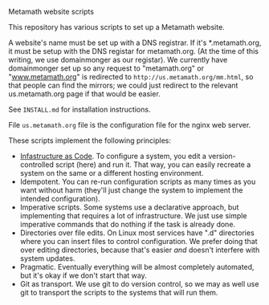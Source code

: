 Metamath website scripts

This repository has various scripts to set up a Metamath website.

A website's name must be set up with a DNS registrar.
If it's *.metamath.org, it must be setup with the DNS registar
for metamath.org.
(At the time of this writing, we use domainmonger as our registar).
We currently have domainmonger set up so any request to
"metamath.org" or "www.metamath.org" is redirected to
`http://us.metamath.org/mm.html`, so that people can find the mirrors;
we could just redirect to the relevant us.metamath.org page
if that would be easier.

See `INSTALL.md` for installation instructions.

File `us.metamath.org` file is the configuration file for the nginx web server.

These scripts implement the following principles:

* [Infastructure as Code](https://www.redhat.com/en/topics/automation/what-is-infrastructure-as-code-iac). To configure a system, you edit a version-controlled script (here) and run it. That way, you can easily recreate a system on the same or a different hosting environment.
* Idempotent. You can re-run configuration scripts as many times as you want without harm (they'll just change the system to implement the intended configuration).
* Imperative scripts. Some systems use a declarative approach, but implementing
  that requires a lot of infrastructure. We just use simple imperative
  commands that do nothing if the task is already done.
* Directories over file edits. On Linux most services have ".d" directories
  where you can insert files to control configuration. We prefer doing that
  over editing directories, because that's easier *and* doesn't interfere
  with system updates.
* Pragmatic. Eventually everything will be almost completely automated, but
  it's okay if we don't start that way.
* Git as transport. We use git to do version control, so we may as well
  use git to transport the scripts to the systems that will run them.
